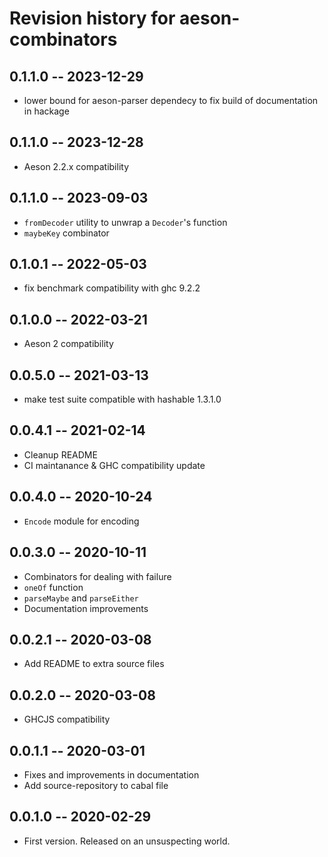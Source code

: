 # Revision history for aeson-combinators

## 0.1.1.0 -- 2023-12-29
* lower bound for aeson-parser dependecy to fix build of documentation in hackage

## 0.1.1.0 -- 2023-12-28
* Aeson 2.2.x compatibility

## 0.1.1.0 -- 2023-09-03
* `fromDecoder` utility to unwrap a `Decoder`'s function
* `maybeKey` combinator

## 0.1.0.1 -- 2022-05-03
* fix benchmark compatibility with ghc 9.2.2

## 0.1.0.0 -- 2022-03-21
* Aeson 2 compatibility

## 0.0.5.0 -- 2021-03-13
* make test suite compatible with hashable 1.3.1.0

## 0.0.4.1 -- 2021-02-14
* Cleanup README
* CI maintanance & GHC compatibility update

## 0.0.4.0 -- 2020-10-24
* `Encode` module for encoding

## 0.0.3.0 -- 2020-10-11
* Combinators for dealing with failure
* `oneOf` function
* `parseMaybe` and `parseEither`
* Documentation improvements

## 0.0.2.1 -- 2020-03-08
* Add README to extra source files

## 0.0.2.0 -- 2020-03-08
* GHCJS compatibility

## 0.0.1.1 -- 2020-03-01
* Fixes and improvements in documentation
* Add source-repository to cabal file

## 0.0.1.0 -- 2020-02-29
* First version. Released on an unsuspecting world.
